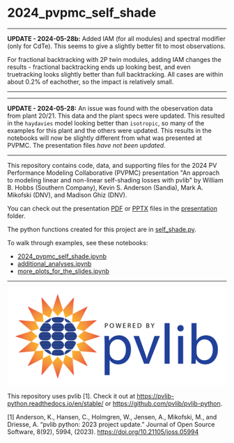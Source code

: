 # 2024_pvpmc_self_shade
------
__UPDATE - 2024-05-28b:__ Added IAM (for all modules) and spectral modifier (only for CdTe). This seems to give a slightly better fit to most observations. 

For fractional backtracking with 2P twin modules, adding IAM changes the results - fractional backtracking ends up looking best, and even truetracking looks slightly better than full backtracking. All cases are within about 0.2% of eachother, so the impact is relatively small. 

------

------
__UPDATE - 2024-05-28:__ An issue was found with the obeservation data from plant 20/21. This data and the plant specs were updated. This resulted in the `haydavies` model looking better than `isotropic`, so many of the examples for this plant and the others were updated. This results in the notebooks will now be slightly different from what was presented at PVPMC. The presentation files _have not been updated_. 

------

This repository contains code, data, and supporting files for the 2024 PV Performance Modeling Collaborative (PVPMC) presentation "An approach to modeling linear and non-linear self-shading losses with pvlib" by William B. Hobbs (Southern Company), Kevin S. Anderson (Sandia), Mark A. Mikofski (DNV), and Madison Ghiz (DNV).

You can check out the presentation [PDF](presentation/2024_PVPMC_hobbs_pvlib_self-shade.pdf) or [PPTX](presentation/2024_PVPMC_hobbs_pvlib_self-shade.pptx) files in the [presentation](presentation) folder. 

The python functions created for this project are in [self_shade.py](self_shade.py). 

To walk through examples, see these notebooks:
- [2024_pvpmc_self_shade.ipynb](2024_pvpmc_self_shade.ipynb)
- [additional_analyses.ipynb](additional_analyses.ipynb)
- [more_plots_for_the_slides.ipynb](more_plots_for_the_slides.ipynb)

---

<img src="images\pvlib_powered_logo_horiz.png" width="600"/>


This repository uses pvlib [1]. Check it out at https://pvlib-python.readthedocs.io/en/stable/ or https://github.com/pvlib/pvlib-python. 

[1] Anderson, K., Hansen, C., Holmgren, W., Jensen, A., Mikofski, M., and Driesse, A. “pvlib python: 2023 project update.” Journal of Open Source Software, 8(92), 5994, (2023). https://doi.org/10.21105/joss.05994